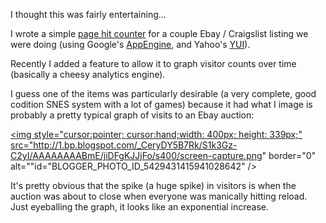 I thought this was fairly entertaining...

I wrote a simple [page hit counter](http://bag-o-code.appspot.com/counter/start
 "Page Hit Counter") for a couple Ebay / Craigslist listing we were doing (using
 Google's [AppEngine](http://appspot.com "AppEngine"), and Yahoo's
 [YUI](http://developer.yahoo.com/yui/ "Yahoo YUI")).

Recently I added a feature to allow it to graph visitor counts over time
 (basically a cheesy analytics engine).

I guess one of the items was particularly desirable (a very complete, good
 codition SNES system with a lot of games) because it had what I image is
 probably a pretty typical graph of visits to an Ebay auction:

<a onblur="try {parent.deselectBloggerImageGracefully();} catch(e) {}"
href="http://1.bp.blogspot.com/_CeryDY5B7Rk/S1k3Gz-C2yI/AAAAAAAABmE/jiDFgKJJjFo/s1600-h/screen-capture.png"><img
style="cursor:pointer; cursor:hand;width: 400px; height: 339px;"
src="http://1.bp.blogspot.com/_CeryDY5B7Rk/S1k3Gz-C2yI/AAAAAAAABmE/jiDFgKJJjFo/s400/screen-capture.png"
border="0" alt=""id="BLOGGER_PHOTO_ID_5429431415941028642" /></a>

It's pretty obvious that the spike (a huge spike) in visitors is when the
 auction was about to close when everyone was manically hitting reload.  Just
 eyeballing the graph, it looks like an exponential increase.
